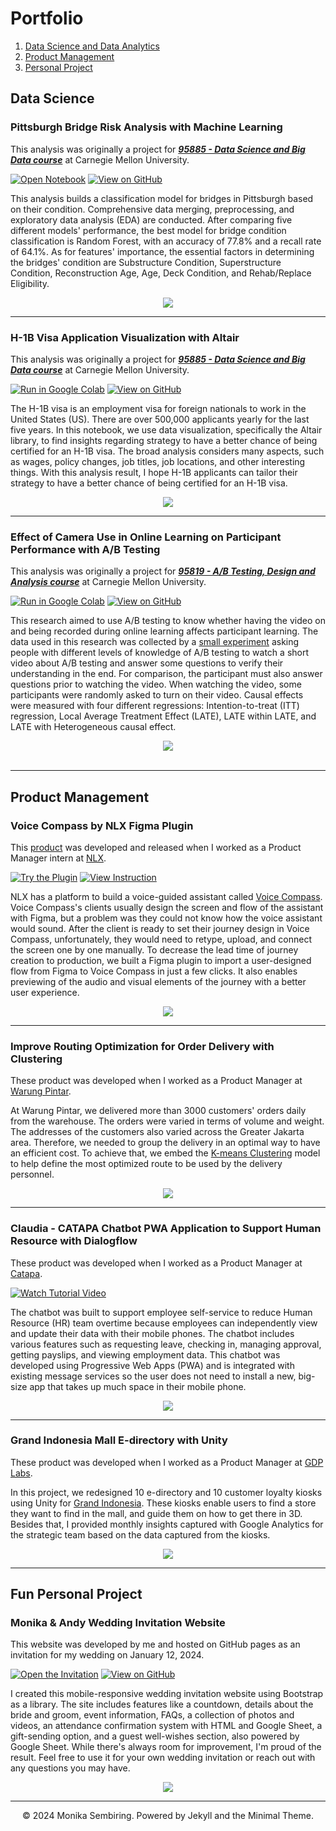 # Portfolio

1. [Data Science and Data Analytics](#data)
2. [Product Management](#product)
3. [Personal Project](#personal)

## Data Science <a id="data"></a>

### Pittsburgh Bridge Risk Analysis with Machine Learning

This analysis was originally a project for [***95885 - Data Science and Big Data course***](https://api.heinz.cmu.edu/courses_api/course_detail/95-885/) at Carnegie Mellon University.

[![Open Notebook](https://img.shields.io/badge/Jupyter-Open_Notebook-blue?logo=Jupyter)](projects/bridge-risk-analysis.html)
[![View on GitHub](https://img.shields.io/badge/GitHub-View_on_GitHub-blue?logo=GitHub)](https://github.com/monikasembiring/bridge-risk-classification)

This analysis builds a classification model for bridges in Pittsburgh based on their condition. Comprehensive data merging, preprocessing, and exploratory data analysis (EDA) are conducted. After comparing five different models' performance, the best model for bridge condition classification is Random Forest, with an accuracy of 77.8% and a recall rate of 64.1%. As for features' importance, the essential factors in determining the bridges' condition are Substructure Condition, Superstructure Condition, Reconstruction Age, Age, Deck Condition, and Rehab/Replace Eligibility.


<center><img src="images/bridge-risk-analysis.jpg"/></center>

---
### H-1B Visa Application Visualization with Altair

This analysis was originally a project for [***95885 - Data Science and Big Data course***](https://api.heinz.cmu.edu/courses_api/course_detail/95-885/) at Carnegie Mellon University.

[![Run in Google Colab](https://img.shields.io/badge/Colab-Run_in_Google_Colab-blue?logo=Google&logoColor=FDBA18)](https://colab.research.google.com/drive/1ZKj8omcb7jKSuYZBDmJxpuoMLi0bTioR)
[![View on GitHub](https://img.shields.io/badge/GitHub-View_on_GitHub-blue?logo=GitHub)](https://github.com/monikasembiring/h-1b-visa-data-visualization)

The H-1B visa is an employment visa for foreign nationals to work in the United States (US). There are over 500,000 applicants yearly for the last five years. In this notebook, we use data visualization, specifically the Altair library, to find insights regarding strategy to have a better chance of being certified for an H-1B visa. The broad analysis considers many aspects, such as wages, policy changes, job titles, job locations, and other interesting things. With this analysis result, I hope H-1B applicants can tailor their strategy to have a better chance of being certified for an H-1B visa.  

<center><img src="images/h-1b visualization.png"/></center>

---
### Effect of Camera Use in Online Learning on Participant Performance with A/B Testing

This analysis was originally a project for [***95819 - A/B Testing, Design and Analysis course***](https://api.heinz.cmu.edu/courses_api/course_detail/95-819/) at Carnegie Mellon University.

[![Run in Google Colab](https://img.shields.io/badge/Colab-Run_in_Google_Colab-blue?logo=Google&logoColor=FDBA18)](https://colab.research.google.com/drive/11uiNzvc5RLERqgl1_9jQV1niEm6QELHb)
[![View on GitHub](https://img.shields.io/badge/GitHub-View_on_GitHub-blue?logo=GitHub)](https://github.com/monikasembiring/online-learning-ab-testing)

This research aimed to use A/B testing to know whether having the video on and being recorded during online learning affects participant learning. The data used in this research was collected by a [small experiment](https://www.linkedin.com/feed/update/urn:li:activity:6999874128102981632/) asking people with different levels of knowledge of A/B testing to watch a short video about A/B testing and answer some questions to verify their understanding in the end. For comparison, the participant must also answer questions prior to watching the video. When watching the video, some participants were randomly asked to turn on their video. Causal effects were measured with four different regressions: Intention-to-treat (ITT) regression, Local Average Treatment Effect (LATE), LATE within LATE, and LATE with Heterogeneous causal effect.

<center><img src="images/online-learning.png"></center>
<br>

---
## Product Management <a id="product"></a>

### Voice Compass by NLX Figma Plugin

This [product](https://nlx.ai/news/nlx-s-new-figma-plugin-for-voice-compass?utm_content=218434948&utm_medium=social&utm_source=linkedin&hss_channel=lcp-12587283) was developed and released when I worked as a Product Manager intern at [NLX](https://nlx.ai/).

[![Try the Plugin](https://img.shields.io/badge/Figma-Try_the_Plugin-blue?logo=Figma)](https://www.figma.com/community/plugin/1139545615887918828/Voice-Compass-by-NLX)
[![View Instruction](https://img.shields.io/badge/PDF-View_Instructions-blue?logo=adobe-acrobat-reader&logoColor=white)](https://assets.nlx.ai/media/nlx-figma-plugin-instructions.pdf)

NLX has a platform to build a voice-guided assistant called [Voice Compass](https://nlx.ai/voice-compass). Voice Compass's clients usually design the screen and flow of the assistant with Figma, but a problem was they could not know how the voice assistant would sound. After the client is ready to set their journey design in Voice Compass, unfortunately, they would need to retype, upload, and connect the screen one by one manually. To decrease the lead time of journey creation to production, we built a Figma plugin to import a user-designed flow from Figma to Voice Compass in just a few clicks. It also enables previewing of the audio and visual elements of the journey with a better user experience.

<center><img src="images/vc-figma-plugin.png"/></center>

---
### Improve Routing Optimization for Order Delivery with Clustering

These product was developed when I worked as a Product Manager at [Warung Pintar](https://warungpintar.co.id/).

At Warung Pintar, we delivered more than 3000 customers' orders daily from the warehouse. The orders were varied in terms of volume and weight. The addresses of the customers also varied across the Greater Jakarta area. Therefore, we needed to group the delivery in an optimal way to have an efficient cost. To achieve that, we embed the [K-means Clustering](https://www.researchgate.net/publication/344802174_Optimizing_Planning_Service_Territories_by_Dividing_Into_Compact_Several_Sub-areas_Using_Binary_K-means_Clustering_According_Vehicle_Constraints) model to help define the most optimized route to be used by the delivery personnel.

<center><img src="images/vrp.png"/></center>

---
### Claudia - CATAPA Chatbot PWA Application to Support Human Resource with Dialogflow

These product was developed when I worked as a Product Manager at [Catapa](https://catapa.com/).

[![Watch Tutorial Video](https://img.shields.io/badge/YouTube-Watch_Tutorial_Video-blue?logo=Youtube)](https://www.youtube.com/watch?v=Ho49btSfYIs)

The chatbot was built to support employee self-service to reduce Human Resource (HR) team overtime because employees can independently view and update their data with their mobile phones. The chatbot includes various features such as requesting leave, checking in, managing approval, getting payslips, and viewing employment data. This chatbot was developed using Progressive Web Apps (PWA) and is integrated with existing message services so the user does not need to install a new, big-size app that takes up much space in their mobile phone. 

<center><img src="images/claudia.png"/></center>

---
### Grand Indonesia Mall E-directory with Unity

These product was developed when I worked as a Product Manager at [GDP Labs](https://www.gdplabs.id/).

In this project, we redesigned 10 e-directory and 10 customer loyalty kiosks using Unity for [Grand Indonesia](https://www.grand-indonesia.com/). These kiosks enable users to find a store they want to find in the mall, and guide them on how to get there in 3D. Besides that, I provided monthly insights captured with Google Analytics for the strategic team based on the data captured from the kiosks.

<center><img src="images/directory.png"/></center>

---
## Fun Personal Project <a id="personal"></a>

### Monika & Andy Wedding Invitation Website

This website was developed by me and hosted on GitHub pages as an invitation for my wedding on January 12, 2024. 

[![Open the Invitation](https://img.shields.io/badge/Github%20Pages-Open_the_Invitation-blue?logo=githubpages)](https://monikasembiring.github.io/wedding-invitation/?name=Especially%20for%20those%20who%20are%20viewing%20my%20portfolio)
[![View on GitHub](https://img.shields.io/badge/GitHub-View_on_GitHub-blue?logo=GitHub)](https://github.com/monikasembiring/wedding-invitation)


I created this mobile-responsive wedding invitation website using Bootstrap as a library. The site includes features like a countdown, details about the bride and groom, event information, FAQs, a collection of photos and videos, an attendance confirmation system with HTML and Google Sheet, a gift-sending option, and a guest well-wishes section, also powered by Google Sheet. While there's always room for improvement, I'm proud of the result. Feel free to use it for your own wedding invitation or reach out with any questions you may have.


<center><img src="images/wedding.jpg"/></center>


---
<center>© 2024 Monika Sembiring. Powered by Jekyll and the Minimal Theme.</center>
